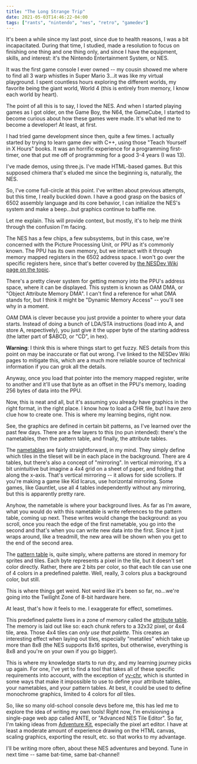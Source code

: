 ```yaml
---
title: "The Long Strange Trip"
date: 2021-05-03T14:46:22-04:00
tags: ["rants", "nintendo", "nes", "retro", "gamedev"]
---
```


It's been a while since my last post, since due to health reasons, I was a bit incapacitated. During that time, I studied, made a resolution to focus on finishing one thing and one thing only, and since I have the equipment, skills, and interest: it's the Nintendo Entertainment System, or NES.

It was the first game console I ever owned -- my cousin showed me where to find all 3 warp whistles in Super Mario 3...it was like my virtual playground. I spent countless hours exploring the different worlds, my favorite being the giant world, World 4 (this is entirely from memory, I know each world by heart).

The point of all this is to say, I loved the NES. And when I started playing games as I got older, on the Game Boy, the N64, the GameCube, I started to become curious about how these games were made. It's what led me to become a developer! At least, at first.

I had tried game development since then, quite a few times. I actually started by trying to learn game dev with C++, using those "Teach Yourself in X Hours" books. It was an horrific experience for a programming first-timer, one that put me off of programming for a good 3-4 years (I was 13).

I've made demos, using three.js. I've made HTML-based games. But this supposed chimera that's eluded me since the beginning is, naturally, the NES.

So, I've come full-circle at this point. I've written about previous attempts, but this time, I really buckled down. I have a good grasp on the basics of 6502 assembly language and its core behavior, I can initialize the NES's system and make a beep...but graphics continue to baffle me.

Let me explain. This will provide context, but mostly, it's to help me think through the confusion I'm facing.

The NES has a few chips, a few subsystems, but in this case, we're concerned with the Picture Processing Unit, or PPU as it's commonly known. The PPU has its own memory, but we interact with it through memory mapped registers in the 6502 address space. I won't go over the specific registers here, since that's better covered by [the NESDev Wiki page on the topic](http://wiki.nesdev.com/w/index.php/PPU_programmer_reference).

There's a pretty clever system for getting memory into the PPU's address space, where it can be displayed. This system is known as OAM DMA, or "Object Attribute Memory DMA". I can't find a reference for what DMA stands for, but I think it might be "Dynamic Memory Access" -- you'll see why in a moment.

OAM DMA is clever because you just provide a pointer to where your data starts. Instead of doing a bunch of LDA/STA instructions (load into A, and store A, respectively), you just give it the upper byte of the starting address (the latter part of $ABCD, or "CD", in hex).

**Warning**: I think this is where things start to get fuzzy. NES details from this point on may be inaccurate or flat out wrong. I've linked to the NESDev Wiki pages to mitigate this, which are a much more reliable source of technical information if you can grok all the details.

Anyway, once you load that pointer into the memory mapped register, write to another and it'll use that byte as an offset in the PPU's memory, loading 256 bytes of data into the PPU.

Now, this is neat and all, but it's assuming you already have graphics in the right format, in the right place. I know how to load a CHR file, but I have zero clue how to create one. This is where my learning begins, right now.

See, the graphics are defined in certain bit patterns, as I've learned over the past few days. There are a few layers to this (no pun intended): there's the nametables, then the pattern table, and finally, the attribute tables.

The [nametables](http://wiki.nesdev.com/w/index.php/PPU_nametables) are fairly straightforward, in my mind. They simply define which tiles in the tileset will be in each place in the background. There are 4 tables, but there's also a concept of "mirroring". In vertical mirroring, it's a bit unintuitive but imagine a 4x4 grid on a sheet of paper, and folding that along the x-axis. That's vertical mirroring -- it allows for side scrollers. If you're making a game like Kid Icarus, use horizontal mirroring. Some games, like Gauntlet, use all 4 tables independently without any mirroring, but this is apparently pretty rare.

Anyhow, the nametable is where your background lives. As far as I'm aware, what you would do with this nametable is write references to the pattern table, coming up next. These writes would change the background: as you scroll, once you reach the edge of the first nametable, you go into the second and that's when you can write new data into the first. Since it just wraps around, like a treadmill, the new area will be shown when you get to the end of the second area.

The [pattern table](http://wiki.nesdev.com/w/index.php/PPU_pattern_tables) is, quite simply, where patterns are stored in memory for sprites and tiles. Each byte represents a pixel in the tile, but it doesn't set color directly. Rather, there are 2 bits per color, so that each tile can use one of 4 colors in a predefined palette. Well, really, 3 colors plus a background color, but still.

This is where things get weird. Not weird like it's been so far, no...we're going into the Twilight Zone of 8-bit hardware here.

At least, that's how it feels to me. I exaggerate for effect, sometimes.

This predefined palette lives in a zone of memory called the [attribute table](http://wiki.nesdev.com/w/index.php/PPU_attribute_tables). The memory is laid out like so: each chunk refers to a 32x32 pixel, or 4x4 tile, area. Those 4x4 tiles can _only use that palette_. This creates an interesting effect when laying out tiles, especially "metatiles" which take up more than 8x8 (the NES supports 8x16 sprites, but otherwise, everything is 8x8 and you're on your own if you go bigger).

This is where my knowledge starts to run dry, and my learning journey picks up again. For one, I've yet to find a tool that takes all of these specific requirements into account, with the exception of [yy-chr](https://w.atwiki.jp/yychr/), which is stunted in some ways that make it impossible to use to define your attribute tables, your nametables, and your pattern tables. At best, it could be used to define monochrome graphics, limited to 4 colors for _all_ tiles.

So, like so many old-school console devs before me, this has led me to explore the idea of writing my own tools! Right now, I'm envisioning a single-page web app called ANTE, or "Advanced NES Tile Editor". So far, I'm taking ideas from [Adventure Kit](https://github.com/ajpocus/adventure-kit), especially the pixel art editor. I have at least a moderate amount of experience drawing on the HTML canvas, scaling graphics, exporting the result, etc. so that works to my advantage.

I'll be writing more often, about these NES adventures and beyond. Tune in next time -- same bat-time, same bat-channel!
